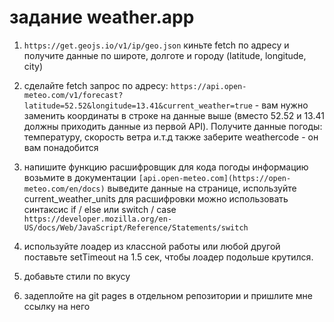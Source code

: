 # задание weather.app

1. `https://get.geojs.io/v1/ip/geo.json`
киньте fetch по адресу и получите данные по широте, долготе и городу (latitude, longitude, city)

2. сделайте fetch запрос по адресу:
`https://api.open-meteo.com/v1/forecast?latitude=52.52&longitude=13.41&current_weather=true` -  вам нужно заменить координаты в строке на данные выше (вместо 52.52 и 13.41 должны приходить данные из первой API). Получите данные погоды: температуру, скорость ветра и.т.д
также заберите weathercode - он вам понадобится

3. напишите функцию расшифровщик для кода погоды
информацию возьмите в документации `[api.open-meteo.com](https://open-meteo.com/en/docs)`
выведите данные на странице, используйте current_weather_units
для расшифровки можно использовать синтаксис if / else или switch / case `https://developer.mozilla.org/en-US/docs/Web/JavaScript/Reference/Statements/switch`

4. используйте лоадер из классной работы или любой другой
поставьте setTimeout на 1.5 сек, чтобы лоадер подольше крутился.

5. добавьте стили по вкусу

6. задеплойте на git pages в отдельном репозитории и пришлите мне ссылку на него
